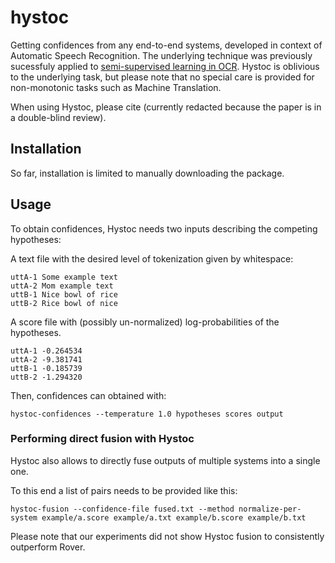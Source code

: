 # hystoc
Getting confidences from any end-to-end systems, developed in context of Automatic Speech Recognition.
The underlying technique was previously sucessfuly applied to [semi-supervised learning in OCR](https://arxiv.org/abs/2104.13037).
Hystoc is oblivious to the underlying task, but please note that no special care is provided for non-monotonic tasks such as Machine Translation.

When using Hystoc, please cite (currently redacted because the paper is in a double-blind review).

## Installation

So far, installation is limited to manually downloading the package.

## Usage

To obtain confidences, Hystoc needs two inputs describing the competing hypotheses:

A text file with the desired level of tokenization given by whitespace:
```
uttA-1 Some example text
uttA-2 Mom example text
uttB-1 Nice bowl of rice
uttB-2 Rice bowl of nice
```

A score file with (possibly un-normalized) log-probabilities of the hypotheses.
```
uttA-1 -0.264534
uttA-2 -9.381741
uttB-1 -0.185739
uttB-2 -1.294320
```

Then, confidences can obtained with:
```
hystoc-confidences --temperature 1.0 hypotheses scores output
```

### Performing direct fusion with Hystoc
Hystoc also allows to directly fuse outputs of multiple systems into a single one.

To this end a list of pairs needs to be provided like this:
```
hystoc-fusion --confidence-file fused.txt --method normalize-per-system example/a.score example/a.txt example/b.score example/b.txt
```

Please note that our experiments did not show Hystoc fusion to consistently outperform Rover.
